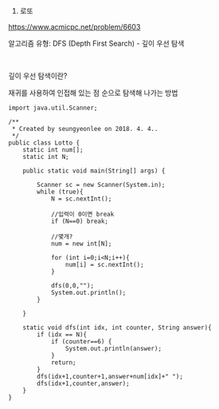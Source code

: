 1. 로또

https://www.acmicpc.net/problem/6603

알고리즘 유형: DFS (Depth First Search) - 깊이 우선 탐색

<br>

깊이 우선 탐색이란? 

재귀를 사용하여 인접해 있는 점 순으로 탐색해 나가는 방법 



    import java.util.Scanner;
    
    /**
     * Created by seungyeonlee on 2018. 4. 4..
     */
    public class Lotto {
        static int num[];
        static int N;
    
        public static void main(String[] args) {
    
            Scanner sc = new Scanner(System.in);
            while (true){
                N = sc.nextInt();
    
                //입력이 0이면 break
                if (N==0) break;
                
                //몇개?
                num = new int[N];
    
                for (int i=0;i<N;i++){
                    num[i] = sc.nextInt();
                }
    
                dfs(0,0,"");
                System.out.println();
            }
    
        }
    
        static void dfs(int idx, int counter, String answer){
            if (idx == N){
                if (counter==6) {
                    System.out.println(answer);
                }
                return;
            }
            dfs(idx+1,counter+1,answer+num[idx]+" ");
            dfs(idx+1,counter,answer);
        }
    }



